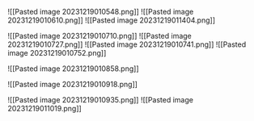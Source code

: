 ![[Pasted image 20231219010548.png]]
![[Pasted image 20231219010610.png]]
![[Pasted image 20231219011404.png]]

![[Pasted image 20231219010710.png]]
![[Pasted image 20231219010727.png]]
![[Pasted image 20231219010741.png]]
![[Pasted image 20231219010752.png]]

![[Pasted image 20231219010858.png]]

![[Pasted image 20231219010918.png]]

![[Pasted image 20231219010935.png]]
![[Pasted image 20231219011019.png]]